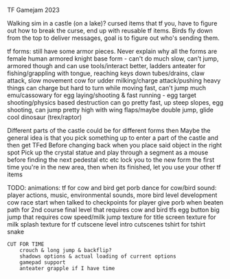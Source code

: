 TF Gamejam 2023

Walking sim in a castle (on a lake)? cursed items that tf you, have to figure out how to break the curse, end up with reusable tf items.
Birds fly down from the top to deliver messages, goal is to figure out who's sending them.

tf forms: still have some armor pieces. Never explain why all the forms are female
human armored knight base form - can't do much
	slow, can't jump, armored though and can use tools/interact better, ladders
anteater for fishing/grappling with tongue, reaching keys down tubes/drains, claw attack, slow movement
cow for udder milking/charge attack/pushing heavy things
	can charge but hard to turn while moving fast, can't jump much
emu/cassowary for egg laying/shooting & fast running - egg target shooting/physics based destruction
	can go pretty fast, up steep slopes, egg shooting, can jump pretty high with wing flaps/maybe double jump, glide
cool dinosaur (trex/raptor)

Different parts of the castle could be for different forms then
Maybe the general idea is that you pick something up to enter a part of the castle and then get TFed
Before changing back when you place said object in the right spot
Pick up the crystal statue and play through a segment as a mouse before finding the next pedestal etc etc
lock you to the new form the first time you're in the new area, then when its finished, let you use your other tf items

TODO:
	animations:
		tf for cow and bird
		get porb dance for cow/bird
	sound:
		player actions, music, environmental sounds,
	more bird level development
	cow race
		start when talked to
		checkpoints for player
		give porb when beaten
		path for 2nd course
	final level that requires cow and bird tfs
		egg button
		big jump that requires cow speed/milk jump
	texture for title screen
	texture for milk splash
	texture for tf cutscene
	level intro cutscenes
	tshirt for tshirt snake
	
	CUT FOR TIME
		crouch & long jump & backflip?
		shadows options & actual loading of current options
		gamepad support
		anteater grapple if I have time
